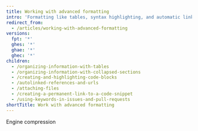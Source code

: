 ```yaml
---
title: Working with advanced formatting
intro: 'Formatting like tables, syntax highlighting, and automatic linking allows you to arrange complex information clearly in your pull requests, issues, and comments.'
redirect_from:
  - /articles/working-with-advanced-formatting
versions:
  fpt: '*'
  ghes: '*'
  ghae: '*'
  ghec: '*'
children:
  - /organizing-information-with-tables
  - /organizing-information-with-collapsed-sections
  - /creating-and-highlighting-code-blocks
  - /autolinked-references-and-urls
  - /attaching-files
  - /creating-a-permanent-link-to-a-code-snippet
  - /using-keywords-in-issues-and-pull-requests
shortTitle: Work with advanced formatting
---
```


Engine compression
